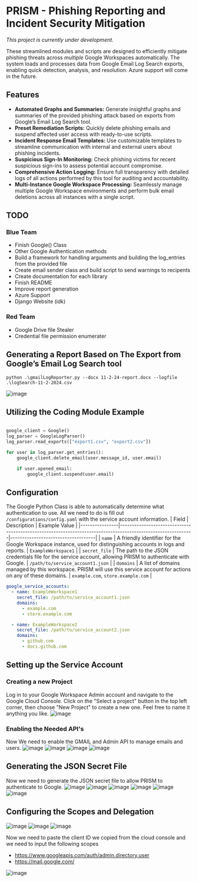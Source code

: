 # PRISM - Phishing Reporting and Incident Security Mitigation 
*This project is currently under development.*

These streamlined modules and scripts are designed to efficiently mitigate phishing threats across *multiple* Google Workspaces automatically. The system loads and processes data from Google Email Log Search exports, enabling quick detection, analysis, and resolution. Azure support will come in the future. 

## Features
- **Automated Graphs and Summaries:** Generate insightful graphs and summaries of the provided phishing attack based on exports from Google’s Email Log Search tool. <br>
- **Preset Remediation Scripts:** Quickly delete phishing emails and suspend affected user access with ready-to-use scripts.<br>
- **Incident Response Email Templates:** Use customizable templates to streamline communication with internal and external users about phishing incidents.<br>
- **Suspicious Sign-In Monitoring:** Check phishing victims for recent suspicious sign-ins to assess potential account compromise.<br>
- **Comprehensive Action Logging:** Ensure full transparency with detailed logs of all actions performed by this tool for auditing and accountability.<br>
- **Multi-Instance Google Workspace Processing:** Seamlessly manage multiple Google Workspace environments and perform bulk email deletions across all instances with a single script.<br>

## TODO
### Blue Team
* Finish Google() Class
* Other Google Authentication methods
* Build a framework for handling arguments and building the log_entries from the provided file
* Create email sender class and build script to send warnings to recipents
* Create documentation for each library
* Finish README
* Improve report generation
* Azure Support
* Django Website (idk)

### Red Team
* Google Drive file Stealer
* Credential file permission enumerater

## Generating a Report Based on The Export from Google’s Email Log Search tool
```
python .\gmailLogReporter.py --docx 11-2-24-report.docx --logfile .\logSearch-11-2-2024.csv
```
![image](https://github.com/user-attachments/assets/95984b69-0876-4637-a24b-6ccf4634be7b)

## Utilizing the Coding Module Example
```python

google_client = Google()
log_parser = GoogleLogParser()
log_parser.read_exports(["export1.csv", "export2.csv"])

for user in log_parser.get_entries():
    google_client.delete_email(user.message_id, user.email)

    if user.opened_email:
        google_client.suspend(user.email)
```

## Configuration
The Google Python Class is able to automatically determine what authentication to use. All we need to do is fill out `/configurations/config.yaml` with the service account information.
| Field          | Description                                                                                                 | Example Value                      |
|----------------|-------------------------------------------------------------------------------------------------------------|------------------------------------|
| `name`         | A friendly identifier for the Google Workspace instance, used for distinguishing accounts in logs and reports. | `ExampleWorkspace1`               |
| `secret_file`  | The path to the JSON credentials file for the service account, allowing PRISM to authenticate with Google.  | `/path/to/service_account1.json`   |
| `domains`      | A list of domains managed by this workspace. PRISM will use this service account for actions on any of these domains. | `example.com`, `store.example.com` |

```yaml
google_service_accounts:
  - name: ExampleWorkspace1
    secret_file: /path/to/service_account1.json
    domains:
      - example.com
      - store.example.com

  - name: ExampleWorkspace2
    secret_file: /path/to/service_account2.json
    domains:
      - github.com
      - docs.github.com
```

## Setting up the Service Account
### Creating a new Project
Log in to your Google Workspace Admin account and navigate to the Google Cloud Console. Click on the "Select a project" button in the top left corner, then choose "New Project" to create a new one. Feel free to name it anything you like.
![image](https://github.com/user-attachments/assets/7b0db779-b36e-489c-9206-2096a235d0e8)

### Enabling the Needed API's
Now We need to enable the GMAIL and Admin API to manage emails and users.
![image](https://github.com/user-attachments/assets/ac078bfc-b43c-4822-a771-6ee7d613b3b3)
![image](https://github.com/user-attachments/assets/139a51af-b6b1-4b6b-b3ad-83d5df6699a8)
![image](https://github.com/user-attachments/assets/88e2b8fa-8130-4238-8a3b-309e9abacddd)
![image](https://github.com/user-attachments/assets/49d2b98f-d192-4650-be11-f046ab950e18)

## Generating the JSON Secret File
Now we need to generate the JSON secret file to allow PRISM to authenticate to Google.
![image](https://github.com/user-attachments/assets/46e7cd4d-538f-48f6-b08d-3b13ca85599e)
![image](https://github.com/user-attachments/assets/21d144e3-3f68-41da-8f55-b874af920a72)
![image](https://github.com/user-attachments/assets/eb4d7366-e54e-4a85-b860-3b9597c4cd1e)
![image](https://github.com/user-attachments/assets/6f4bc577-9abb-40ac-9192-adbed0c3d08f)
![image](https://github.com/user-attachments/assets/e2a1ba08-9b14-4264-94c4-8094cc3d20da)
![image](https://github.com/user-attachments/assets/475dc088-c8b1-4568-aab8-913205ce4526)
## Configuring the Scopes and Delegation
![image](https://github.com/user-attachments/assets/57196a6a-ef6e-41c7-bbf1-b992c4fd8a1c)
![image](https://github.com/user-attachments/assets/b35902a2-c6fb-430a-b1a7-129ad13f20d9)
![image](https://github.com/user-attachments/assets/332bdb35-d05c-4dcc-a14a-0db89d948393)

Now we need to paste the client ID we copied from the cloud console and we need to input the following scopes
- https://www.googleapis.com/auth/admin.directory.user
- https://mail.google.com/

![image](https://github.com/user-attachments/assets/e38ba6e9-0386-4608-bae9-c26fefa228ac)

